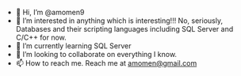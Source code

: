 - 👋 Hi, I’m @amomen9
- 👀 I’m interested in anything which is interesting!!! No, seriously, Databases and their scripting languages including SQL Server and C/C++ for now.
- 🌱 I’m currently learning SQL Server
- 💞️ I’m looking to collaborate on everything I know.
- 📫 How to reach me. Reach me at amomen@gmail.com

<!---
amomen9/amomen9 is a ✨ special ✨ repository because its `README.md` (this file) appears on your GitHub profile.
You can click the Preview link to take a look at your changes.
--->
